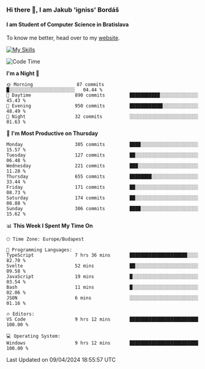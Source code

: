 ### Hi there 👋, I am Jakub 'igniss' Bordáš

#### I am Student of Computer Science in Bratislava
To know me better, head over to my [website](https://bordas.sk).

[![My Skills](https://skillicons.dev/icons?i=js,html,css,figma,svelte,java,kotlin,python,postgresql,typescript,nest,nodejs)](https://bordas.sk)


<!--START_SECTION:waka-->
![Code Time](http://img.shields.io/badge/Code%20Time-1%2C463%20hrs-blue)

**I'm a Night 🦉** 

```text
🌞 Morning                87 commits          █░░░░░░░░░░░░░░░░░░░░░░░░   04.44 % 
🌆 Daytime                890 commits         ███████████░░░░░░░░░░░░░░   45.43 % 
🌃 Evening                950 commits         ████████████░░░░░░░░░░░░░   48.49 % 
🌙 Night                  32 commits          ░░░░░░░░░░░░░░░░░░░░░░░░░   01.63 % 
```
📅 **I'm Most Productive on Thursday** 

```text
Monday                   305 commits         ████░░░░░░░░░░░░░░░░░░░░░   15.57 % 
Tuesday                  127 commits         ██░░░░░░░░░░░░░░░░░░░░░░░   06.48 % 
Wednesday                221 commits         ███░░░░░░░░░░░░░░░░░░░░░░   11.28 % 
Thursday                 655 commits         ████████░░░░░░░░░░░░░░░░░   33.44 % 
Friday                   171 commits         ██░░░░░░░░░░░░░░░░░░░░░░░   08.73 % 
Saturday                 174 commits         ██░░░░░░░░░░░░░░░░░░░░░░░   08.88 % 
Sunday                   306 commits         ████░░░░░░░░░░░░░░░░░░░░░   15.62 % 
```


📊 **This Week I Spent My Time On** 

```text
🕑︎ Time Zone: Europe/Budapest

💬 Programming Languages: 
TypeScript               7 hrs 36 mins       █████████████████████░░░░   82.70 % 
Svelte                   52 mins             ██░░░░░░░░░░░░░░░░░░░░░░░   09.58 % 
JavaScript               19 mins             █░░░░░░░░░░░░░░░░░░░░░░░░   03.54 % 
Bash                     11 mins             █░░░░░░░░░░░░░░░░░░░░░░░░   02.06 % 
JSON                     6 mins              ░░░░░░░░░░░░░░░░░░░░░░░░░   01.16 % 

🔥 Editors: 
VS Code                  9 hrs 12 mins       █████████████████████████   100.00 % 

💻 Operating System: 
Windows                  9 hrs 12 mins       █████████████████████████   100.00 % 
```


 Last Updated on 09/04/2024 18:55:57 UTC
<!--END_SECTION:waka-->
